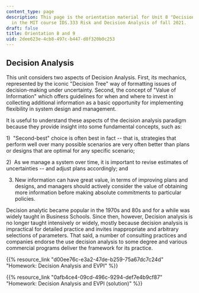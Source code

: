 ```yaml
---
content_type: page
description: This page is the orientation material for Unit 8 "Decision Analysis"
  in the MIT course IDS.333 Risk and Decision Analysis of fall 2021.
draft: false
title: Orientation 8 and 9
uid: 2dee623e-4cb8-497c-b447-d8f320b0c253
---
```

## Decision Analysis

This unit considers two aspects of Decision Analysis. First, its mechanics, represented by the iconic "Decision Tree" way of formatting issues of decision-making under uncertainty. Second, the concept of "Value of Information" which offers guidelines for when and where to invest in collecting additional information as a basic opportunity for implementing flexibility in system design and management.

It is useful to understand these aspects of the decision analysis paradigm because they provide insight into some fundamental concepts, such as:

1)  "Second-best" choice is often best in fact -- that is, strategies that perform well over many possible scenarios are very often better than plans or designs that are optimal for any specific scenario;

2)  As we manage a system over time, it is important to revise estimates of uncertainties -- and adjust plans accordingly; and

3) New information can have great value, in terms of improving plans and designs, and managers should actively consider the value of obtaining more information before making absolute commitments to particular policies.

Decision analytic became popular in the 1970s and 80s and for a while was widely taught in Business Schools. Since then, however, Decision analysis is no longer taught intensively or widely, mostly because decision analysis is impractical for detailed practice and invites inappropriate and arbitrary selections of parameters. That said, a number of consulting practices and companies endorse the use decision analysis to some degree and various commercial programs deliver the framework for its practice.

{{% resource_link "d00ee76c-e3a2-47de-b259-75a67dc7c24d" "Homework: Decision Analysis and EVPI" %}}

{{% resource_link "0afb4ce4-09cd-496c-9294-def7e4b9cf87" "Homework: Decision Analysis and EVPI (solution)" %}}
